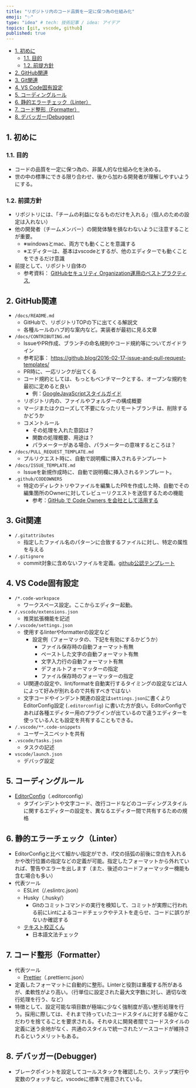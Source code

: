 ```yaml
---
title: "リポジトリ内のコード品質を一定に保つ為の仕組み化"
emoji: "✨"
type: "idea" # tech: 技術記事 / idea: アイデア
topics: [git, vscode, github]
published: true
---
```


- [1. 初めに](#1-初めに)
  - [1.1. 目的](#11-目的)
  - [1.2. 前提方針](#12-前提方針)
- [2. GitHub関連](#2-github関連)
- [3. Git関連](#3-git関連)
- [4. VS Code固有設定](#4-vs-code固有設定)
- [5. コーディングルール](#5-コーディングルール)
- [6. 静的エラーチェック（Linter）](#6-静的エラーチェックlinter)
- [7. コード整形（Formatter）](#7-コード整形formatter)
- [8. デバッガー(Debugger)](#8-デバッガーdebugger)

## 1. 初めに

### 1.1. 目的

- コードの品質を一定に保つ為の、非属人的な仕組み化を決める。
- 世の中の標準にできる限り合わせ、後から加わる開発者が理解しやすいようにする。

### 1.2. 前提方針

- リポジトリには、「チームの利益になるものだけを入れる」（個人のための設定は入れない）
- 他の開発者（チームメンバー）の開発体験を損なわないように注意することが重要。
  - ※windowsとmac、両方でも動くことを意識する
  - ※エディターは、基本はvscodeとするが、他のエディターでも動くことをできるだけ意識
- 前提として、リポジトリ自体の
  - 参考資料： [GitHubセキュリティ Organization運用のベストプラクティス](https://zenn.dev/tmknom/books/github-organization-security/viewer/introduction),

## 2. GitHub関連

- `/docs/README.md`
  - GitHubで、リポジトリTOPの下に出てくる解説文
  - 各種ルールのハブ的な案内など。実装者が最初に見る文章
- `/docs/CONTRIBUTING.md`
  - IssueやPR作成、ブランチの命名規則やコード規約等についてガイドライン
  - 参考記事： <https://github.blog/2016-02-17-issue-and-pull-request-templates/>
  - PR時に、一応リンクが出てくる
  - コード規約としては、もっともベンチマークとする、オープンな規約を最初に定めると良い
    - 例：[GoogleJavaScriptスタイルガイド](https://google.github.io/styleguide/jsguide.html)
  - リポジトリ内の、ファイルやフォルダーの構成概要
  - マージまたはクローズして不要になったリモートブランチは、削除するかどうか
  - コメントルール
    - その処理を入れた意図は？
    - 関数の処理概要、用途は？
    - パラメーターがある場合、パラメーターの意味するところは？
- `/docs/PULL_REQUEST_TEMPLATE.md`
  - プルリクエスト時に、自動で説明欄に挿入されるテンプレート
- `/docs/ISSUE_TEMPLATE.md`
  - Issueを新規作成時に、自動で説明欄に挿入されるテンプレート。
- `.github/CODEOWNERS`
  - 特定のディレクトリやファイルを編集したPRを作成した時、自動でその編集箇所のOwnerに対してレビューリクエストを送信するための機能
    - 参考：[GitHub で Code Owners を会社として活用する](https://zenn.dev/matken/articles/github-codeowners)

## 3. Git関連

- `/.gitattributes`
  - 指定したファイル名のパターンに合致するファイルに対し、特定の属性を与える
- `/.gitignore`
  - commit対象に含めないファイルを定義。[github公認テンプレート](https://github.com/github/gitignore)

## 4. VS Code固有設定

- `/*.code-workspace`
  - ワークスペース設定。ここからエディター起動。
- `/.vscode/extensions.json`
  - 推奨拡張機能を記述
- `/.vscode/settings.json`
  - 使用するlinterやformatterの設定など
    - 設定例（フォーマッタの、下記を有効にするかどうか）
      - ファイル保存時の自動フォーマット有無
      - ペーストした文字の自動フォーマット有無
      - 文字入力行の自動フォーマット有無
      - デフォルトフォーマッターの指定
      - ファイル保存時のフォーマッターの指定
  - UI関連の設定や、lint/formatを自動実行するタイミングの設定などは人によって好みが別れるので共有すべきではない
  - 文字コードやインデント関連の設定は`settings.json`に書くよりEditorConfig設定 (`.editorconfig`) に書いた方が良い。EditorConfigであれば各種エディター用のプラグインが出ているので違うエディターを使っている人とも設定を共有することもできる。
- `/.vscode/**.code-snippets`
  - ユーザースニペットを共有
- `.vscode/tasks.json`
  - タスクの記述
- `vscode/launch.json`
  - デバッグ設定

## 5. コーディングルール

- [EditorConfig](https://marketplace.visualstudio.com/items?itemName=EditorConfig.EditorConfig)（.editorconfig）
  - タブインデントや文字コード、改行コードなどのコーディングスタイルに関するエディターの設定を、異なるエディター間で共有するための規格

## 6. 静的エラーチェック（Linter）

- EditorConfigと比べて細かい指定ができ、if文の括弧の前後に空白を入れるかや改行位置の指定などの定義が可能。指定したフォーマットから外れていれば、警告やエラーを出します（また、後述のコードフォーマッター機能も含む場合も多い）
- 代表ツール
  - ESLint（/.eslintrc.json）
  - Husky（.husky/）
    - Gitのコミットコマンドの実行を検知して、コミットが実際に行われる前にLintによるコードチェックやテストを走らせ、コードに誤りがないか確認する
  - [テキスト校正くん](https://marketplace.visualstudio.com/items?itemName=ICS.japanese-proofreading)
    - 日本語文法チェック

## 7. コード整形（Formatter）

- 代表ツール
  - [Prettier](https://marketplace.visualstudio.com/items?itemName=esbenp.prettier-vscode)（.prettierrc.json）
- 定義したフォーマットに自動的に整形。Linterと役割は重複する所があるが、柔軟性がより高い。（行単位に設定された最大文字数に対し、適切な改行処理を行う、など）
- 特徴として、設定可能な項目数が極端に少なく強制度が高い整形処理を行う。採用に際しては、それまで持っていたコードスタイルに対する細かなこだわりを捨てることを要求される。それゆえに開発者間でコードスタイルの定義に迷う余地がなく、共通のスタイルで統一されたソースコードが維持されるというメリットもある。

## 8. デバッガー(Debugger)

- ブレークポイントを設定してコールスタックを確認したり、ステップ実行や変数のウォッチなど。vscodeに標準で用意されている。
